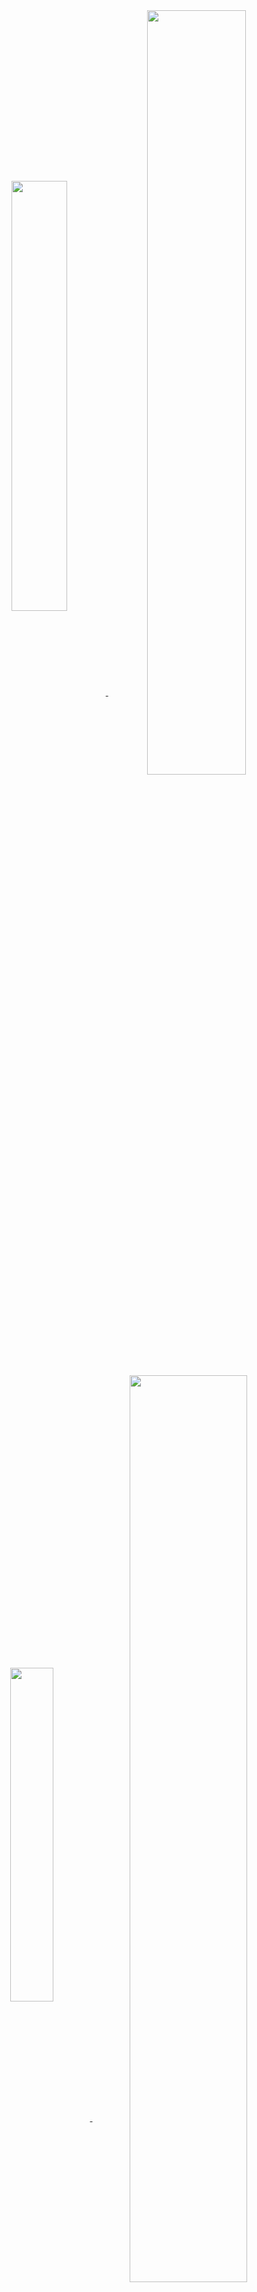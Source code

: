 
<!--
**Revadike/Revadike** is a ✨ _special_ ✨ repository because its `README.md` (this file) appears on your GitHub profile.

Here are some ideas to get you started:

- 🔭 I’m currently working on ...
- 🌱 I’m currently learning ...
- 👯 I’m looking to collaborate on ...
- 🤔 I’m looking for help with ...
- 💬 Ask me about ...
- 📫 How to reach me: ...
- 😄 Pronouns: ...
- ⚡ Fun fact: ...
-->


<!-- ![Revadike's wakatime stats](https://github-readme-stats.vercel.app/api/wakatime?username=Revadike&langs_count=8&layout=compact&theme=tokyonight&line_height=24) ![Top Langs](https://github-readme-stats.vercel.app/api/top-langs/?username=Revadike&langs_count=8&layout=compact&theme=tokyonight&line_height=24)
<img align="right" height=190 border=1 src="https://avatars.githubusercontent.com/u/4411977?v=4" /> ![Revadike's GitHub stats](https://github-readme-stats.vercel.app/api?username=Revadike&show_icons=true&include_all_commits=true&count_private=true&disable_animations=false&theme=tokyonight&line_height=24) -->

<center>
    <a align="center" href="https://revadike.com">
        <img align="center" style="width: 42%;" src="https://github-readme-stats-revadikes-projects.vercel.app/api?username=Revadike&show_icons=false&hide=stars,commits,prs,issues,contribs&hide_rank=true&disable_animations=false&theme=github_dark&line_height=126&custom_title=👋+Hello+world%2C+I+am+Revadike&bg_color=00000000&border_color=3d444d&text_color=9198a1">
        <img align="center" style="width: 56%;" src="https://github-readme-stats-delta-brown-15.vercel.app/api?username=Revadike&show_icons=true&include_all_commits=true&count_private=true&disable_animations=false&theme=github_dark&line_height=24&custom_title=GitHub+Stats&bg_color=00000000&border_color=3d444d&text_color=9198a1">
        <img align="center" style="width: 37%;" src="https://github-readme-stats-delta-brown-15.vercel.app/api/top-langs/?username=Revadike&langs_count=8&layout=compact&theme=github_dark&line_height=24&bg_color=00000000&border_color=3d444d&text_color=9198a1">
        <img align="center" style="width: 61%;" src="https://github-readme-stats-delta-brown-15.vercel.app/api/wakatime?username=Revadike&langs_count=8&layout=compact&theme=github_dark&line_height=24&bg_color=00000000&border_color=3d444d&text_color=9198a1">
        <!-- <img height=190 src="https://avatars.githubusercontent.com/u/4411977?v=4" /> -->
    </a>
</center>
